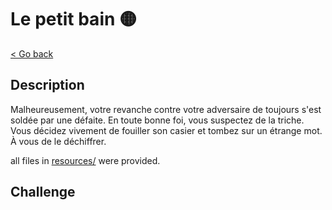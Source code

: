 # Le petit bain 🟡

[< Go back](../../README.md)

## Description

Malheureusement, votre revanche contre votre adversaire de toujours s'est soldée par une défaite. En toute bonne foi, vous suspectez de la triche. Vous décidez vivement de fouiller son casier et tombez sur un étrange mot. À vous de le déchiffrer.

all files in [resources/](./resources) were provided.

## Challenge
